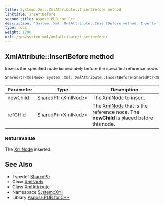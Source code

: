 ```yaml
---
title: System::Xml::XmlAttribute::InsertBefore method
linktitle: InsertBefore
second_title: Aspose.PUB for C++
description: 'System::Xml::XmlAttribute::InsertBefore method. Inserts the specified node immediately before the specified reference node in C++.'
type: docs
weight: 1700
url: /cpp/system.xml/xmlattribute/insertbefore/
---
```

## XmlAttribute::InsertBefore method


Inserts the specified node immediately before the specified reference node.

```cpp
SharedPtr<XmlNode> System::Xml::XmlAttribute::InsertBefore(SharedPtr<XmlNode> newChild, SharedPtr<XmlNode> refChild) override
```


| Parameter | Type | Description |
| --- | --- | --- |
| newChild | SharedPtr\<XmlNode\> | The [XmlNode](../../xmlnode/) to insert. |
| refChild | SharedPtr\<XmlNode\> | The [XmlNode](../../xmlnode/) that is the reference node. The **newChild** is placed before this node. |

### ReturnValue

The [XmlNode](../../xmlnode/) inserted.

## See Also

* Typedef [SharedPtr](../../../system/sharedptr/)
* Class [XmlNode](../../xmlnode/)
* Class [XmlAttribute](../)
* Namespace [System::Xml](../../)
* Library [Aspose.PUB for C++](../../../)
